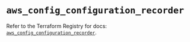 # `aws_config_configuration_recorder`

Refer to the Terraform Registry for docs: [`aws_config_configuration_recorder`](https://registry.terraform.io/providers/hashicorp/aws/6.2.0/docs/resources/config_configuration_recorder).
